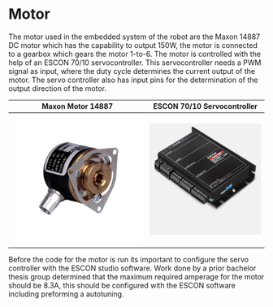 
# Motor

The motor used in the embedded system of the robot are the Maxon 14887 DC motor which has the capability to output 150W, the motor is connected to a gearbox which gears the motor 1-to-6. The motor is controlled with the help of an ESCON 70/10 servocontroller. This servocontroller needs a PWM signal as input, where the duty cycle determines the current output of the motor. The servo controller also has input pins for the determination of the output direction of the motor.

Maxon Motor 14887            |   ESCON 70/10 Servocontroller
:-------------------------:|:-------------------------:
![Maxon_motor](assets_motor/R441340fdc17f4c1f707a9a396ddd1c2d.jpg)  |  ![Escon](assets_motor/ESCON_7010_Servocontroller.jpg)

Before the code for the motor is run its important to configure the servo controller with the ESCON studio software. Work done by a prior bachelor thesis group determined that the maximum required amperage for the motor should be 8.3A, this should be configured with the ESCON software including preforming a autotuning.
